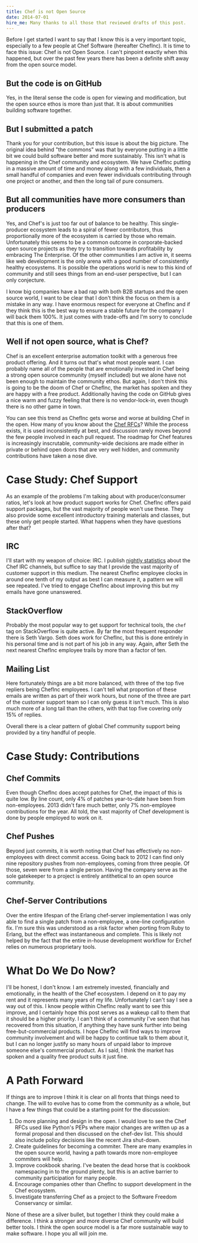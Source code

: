 ```yaml
---
title: Chef is not Open Source
date: 2014-07-01
hire_me: Many thanks to all those that reviewed drafts of this post.
---
```



Before I get started I want to say that I know this is a very important topic, especially to a few people at Chef Software (hereafter ChefInc). It is time to face this issue: Chef is not Open Source. I can't pinpoint exactly when this happened, but over the past few years there has been a definite shift away from the open source model.

## But the code is on GitHub

Yes, in the literal sense the code is open for viewing and modification, but the open source ethos is more than just that. It is about communities building software together.

## But I submitted a patch

Thank you for your contribution, but this issue is about the big picture. The original idea behind "the commons" was that by everyone putting in a little bit we could build software better and more sustainably. This isn't what is happening in the Chef community and ecosystem. We have ChefInc putting in a massive amount of time and money along with a few individuals, then a small handful of companies and even fewer individuals contributing through one project or another, and then the long tail of pure consumers.

## But all communities have more consumers than producers

Yes, and Chef's is just too far out of balance to be healthy. This single-producer ecosystem leads to a spiral of fewer contributors, thus proportionally more of the ecosystem is carried by those who remain. Unfortunately this seems to be a common outcome in corporate-backed open source projects as they try to transition towards profitability by embracing The Enterprise. Of the other communities I am active in, it seems like web development is the only arena with a good number of consistently healthy ecosystems. It is possible the operations world is new to this kind of community and still sees things from an end-user perspective, but I can only conjecture.

I know big companies have a bad rap with both B2B startups and the open source world, I want to be clear that I don't think the focus on them is a mistake in any way. I have enormous respect for everyone at ChefInc and if they think this is the best way to ensure a stable future for the company I will back them 100%. It just comes with trade-offs and I'm sorry to conclude that this is one of them.

## Well if not open source, what is Chef?

Chef is an excellent enterprise automation toolkit with a generous free product offering. And it turns out that's what most people want. I can probably name all of the people that are emotionally invested in Chef being a strong open source community (myself included) but we alone have not been enough to maintain the community ethos. But again, I don't think this is going to be the doom of Chef or ChefInc, the market has spoken and they are happy with a free product. Additionally having the code on GitHub gives a nice warm and fuzzy feeling that there is no vendor-lock-in, even though there is no other game in town.

You can see this trend as ChefInc gets worse and worse at building Chef in the open. How many of you know about the [Chef RFCs](https://github.com/opscode/chef-rfc)? While the process exists, it is used inconsistently at best, and discussion rarely moves beyond the few people involved in each pull request. The roadmap for Chef features is increasingly inscrutable, community-wide decisions are made either in private or behind open doors that are very well hidden, and community contributions have taken a nose dive.

# Case Study: Chef Support

As an example of the problems I'm talking about with producer/consumer ratios, let's look at how product support works for Chef. ChefInc offers paid support packages, but the vast majority of people won't use these. They also provide some excellent introductory training materials and classes, but these only get people started. What happens when they have questions after that?

## IRC

I'll start with my weapon of choice: IRC. I publish [nightly statistics](https://coderanger.net/irc/month.html) about the Chef IRC channels, but suffice to say that I provide the vast majority of customer support in this medium. The nearest ChefInc employee clocks in around one tenth of my output as best I can measure it, a pattern we will see repeated. I've tried to engage ChefInc about improving this but my emails have gone unanswered.

## StackOverflow

Probably the most popular way to get support for technical tools, the `chef` tag on StackOverflow is quite active. By far the most frequent responder there is Seth Vargo. Seth does work for ChefInc, but this is done entirely in his personal time and is not part of his job in any way. Again, after Seth the next nearest ChefInc employee trails by more than a factor of ten.

## Mailing List

Here fortunately things are a bit more balanced, with three of the top five repliers being ChefInc employees. I can't tell what proportion of these emails are written as part of their work hours, but none of the three are part of the customer support team so I can only guess it isn't much. This is also much more of a long tail than the others, with that top five covering only 15% of replies.

Overall there is a clear pattern of global Chef community support being provided by a tiny handful of people.

# Case Study: Contributions

## Chef Commits

Even though ChefInc does accept patches for Chef, the impact of this is quite low. By line count, only 4% of patches year-to-date have been from non-employees. 2013 didn't fare much better, only 7% non-employee contributions for the year. All told, the vast majority of Chef development is done by people employed to work on it.

## Chef Pushes

Beyond just commits, it is worth noting that Chef has effectively no non-employees with direct commit access. Going back to 2012 I can find only nine repository pushes from non-employees, coming from three people. Of those, seven were from a single person. Having the company serve as the sole gatekeeper to a project is entirely antithetical to an open source community.

## Chef-Server Contributions

Over the entire lifespan of the Erlang chef-server implementation I was only able to find a single patch from a non-employee, a one-line configuration fix. I'm sure this was understood as a risk factor when porting from Ruby to Erlang, but the effect was instantaneous and complete. This is likely not helped by the fact that the entire in-house development workflow for Erchef relies on numerous proprietary tools.

# What Do We Do Now?

I'll be honest, I don't know. I am extremely invested, financially and emotionally, in the health of the Chef ecosystem. I depend on it to pay my rent and it represents many years of my life. Unfortunately I can't say I see a way out of this. I know people within ChefInc really want to see this improve, and I certainly hope this post serves as a wakeup call to them that it should be a higher priority. I can't think of a community I've seen that has recovered from this situation, if anything they have sunk further into being free-but-commercial products. I hope ChefInc will find ways to improve community involvement and will be happy to continue talk to them about it, but I can no longer justify so many hours of unpaid labor to improve someone else's commercial product. As I said, I think the market has spoken and a quality free product suits it just fine.

# A Path Forward

If things are to improve I think it is clear on all fronts that things need to change. The will to evolve has to come from the community as a whole, but I have a few things that could be a starting point for the discussion:

1. Do more planning and design in the open. I would love to see the Chef RFCs used like Python's PEPs where major changes are written up as a formal proposal and then discussed on the chef-dev list. This should also include policy decisions like the recent Jira shut-down.
2. Create guidelines for becoming a commiter. There are many examples in the open source world, having a path towards more non-employee commiters will help.
3. Improve cookbook sharing. I've beaten the dead horse that is cookbook namespacing in to the ground plenty, but this is an active barrier to community participation for many people.
4. Encourage companies other than ChefInc to support development in the Chef ecosystem.
5. Investigate transferring Chef as a project to the Software Freedom Conservancy or similar.

None of these are a silver bullet, but together I think they could make a difference. I think a stronger and more diverse Chef community will build better tools. I think the open source model is a far more sustainable way to make software. I hope you all will join me.
